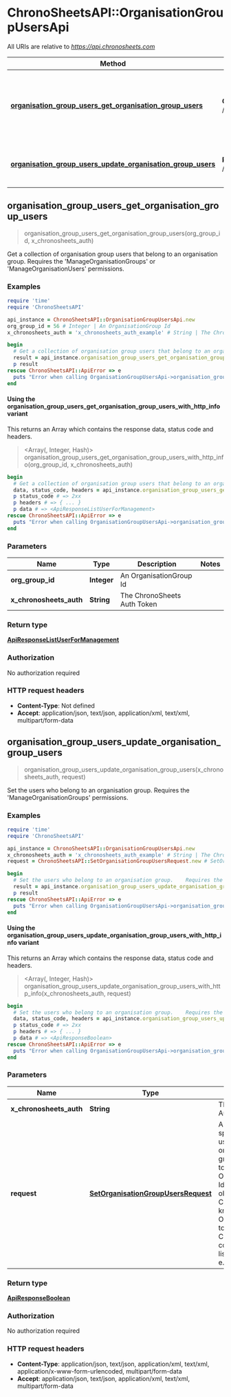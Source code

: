 # ChronoSheetsAPI::OrganisationGroupUsersApi

All URIs are relative to *https://api.chronosheets.com*

| Method | HTTP request | Description |
| ------ | ------------ | ----------- |
| [**organisation_group_users_get_organisation_group_users**](OrganisationGroupUsersApi.md#organisation_group_users_get_organisation_group_users) | **GET** /OrganisationGroupUsers/GetOrganisationGroupUsers | Get a collection of organisation group users that belong to an organisation group.    Requires the &#39;ManageOrganisationGroups&#39; or &#39;ManageOrganisationUsers&#39; permissions. |
| [**organisation_group_users_update_organisation_group_users**](OrganisationGroupUsersApi.md#organisation_group_users_update_organisation_group_users) | **PUT** /OrganisationGroupUsers/UpdateOrganisationGroupUsers | Set the users who belong to an organisation group.    Requires the &#39;ManageOrganisationGroups&#39; permissions. |


## organisation_group_users_get_organisation_group_users

> <ApiResponseListUserForManagement> organisation_group_users_get_organisation_group_users(org_group_id, x_chronosheets_auth)

Get a collection of organisation group users that belong to an organisation group.    Requires the 'ManageOrganisationGroups' or 'ManageOrganisationUsers' permissions.

### Examples

```ruby
require 'time'
require 'ChronoSheetsAPI'

api_instance = ChronoSheetsAPI::OrganisationGroupUsersApi.new
org_group_id = 56 # Integer | An OrganisationGroup Id
x_chronosheets_auth = 'x_chronosheets_auth_example' # String | The ChronoSheets Auth Token

begin
  # Get a collection of organisation group users that belong to an organisation group.    Requires the 'ManageOrganisationGroups' or 'ManageOrganisationUsers' permissions.
  result = api_instance.organisation_group_users_get_organisation_group_users(org_group_id, x_chronosheets_auth)
  p result
rescue ChronoSheetsAPI::ApiError => e
  puts "Error when calling OrganisationGroupUsersApi->organisation_group_users_get_organisation_group_users: #{e}"
end
```

#### Using the organisation_group_users_get_organisation_group_users_with_http_info variant

This returns an Array which contains the response data, status code and headers.

> <Array(<ApiResponseListUserForManagement>, Integer, Hash)> organisation_group_users_get_organisation_group_users_with_http_info(org_group_id, x_chronosheets_auth)

```ruby
begin
  # Get a collection of organisation group users that belong to an organisation group.    Requires the 'ManageOrganisationGroups' or 'ManageOrganisationUsers' permissions.
  data, status_code, headers = api_instance.organisation_group_users_get_organisation_group_users_with_http_info(org_group_id, x_chronosheets_auth)
  p status_code # => 2xx
  p headers # => { ... }
  p data # => <ApiResponseListUserForManagement>
rescue ChronoSheetsAPI::ApiError => e
  puts "Error when calling OrganisationGroupUsersApi->organisation_group_users_get_organisation_group_users_with_http_info: #{e}"
end
```

### Parameters

| Name | Type | Description | Notes |
| ---- | ---- | ----------- | ----- |
| **org_group_id** | **Integer** | An OrganisationGroup Id |  |
| **x_chronosheets_auth** | **String** | The ChronoSheets Auth Token |  |

### Return type

[**ApiResponseListUserForManagement**](ApiResponseListUserForManagement.md)

### Authorization

No authorization required

### HTTP request headers

- **Content-Type**: Not defined
- **Accept**: application/json, text/json, application/xml, text/xml, multipart/form-data


## organisation_group_users_update_organisation_group_users

> <ApiResponseBoolean> organisation_group_users_update_organisation_group_users(x_chronosheets_auth, request)

Set the users who belong to an organisation group.    Requires the 'ManageOrganisationGroups' permissions.

### Examples

```ruby
require 'time'
require 'ChronoSheetsAPI'

api_instance = ChronoSheetsAPI::OrganisationGroupUsersApi.new
x_chronosheets_auth = 'x_chronosheets_auth_example' # String | The ChronoSheets Auth Token
request = ChronoSheetsAPI::SetOrganisationGroupUsersRequest.new # SetOrganisationGroupUsersRequest | A request object specifying which users belong to an organisation group.  Make sure to specify the OrganisationGroup Id in the request object so that ChronoSheets knows which OrganisationGroup to update. CsvUserIds is a comma separated list of User Ids, e.g. 1,2,3,4

begin
  # Set the users who belong to an organisation group.    Requires the 'ManageOrganisationGroups' permissions.
  result = api_instance.organisation_group_users_update_organisation_group_users(x_chronosheets_auth, request)
  p result
rescue ChronoSheetsAPI::ApiError => e
  puts "Error when calling OrganisationGroupUsersApi->organisation_group_users_update_organisation_group_users: #{e}"
end
```

#### Using the organisation_group_users_update_organisation_group_users_with_http_info variant

This returns an Array which contains the response data, status code and headers.

> <Array(<ApiResponseBoolean>, Integer, Hash)> organisation_group_users_update_organisation_group_users_with_http_info(x_chronosheets_auth, request)

```ruby
begin
  # Set the users who belong to an organisation group.    Requires the 'ManageOrganisationGroups' permissions.
  data, status_code, headers = api_instance.organisation_group_users_update_organisation_group_users_with_http_info(x_chronosheets_auth, request)
  p status_code # => 2xx
  p headers # => { ... }
  p data # => <ApiResponseBoolean>
rescue ChronoSheetsAPI::ApiError => e
  puts "Error when calling OrganisationGroupUsersApi->organisation_group_users_update_organisation_group_users_with_http_info: #{e}"
end
```

### Parameters

| Name | Type | Description | Notes |
| ---- | ---- | ----------- | ----- |
| **x_chronosheets_auth** | **String** | The ChronoSheets Auth Token |  |
| **request** | [**SetOrganisationGroupUsersRequest**](SetOrganisationGroupUsersRequest.md) | A request object specifying which users belong to an organisation group.  Make sure to specify the OrganisationGroup Id in the request object so that ChronoSheets knows which OrganisationGroup to update. CsvUserIds is a comma separated list of User Ids, e.g. 1,2,3,4 |  |

### Return type

[**ApiResponseBoolean**](ApiResponseBoolean.md)

### Authorization

No authorization required

### HTTP request headers

- **Content-Type**: application/json, text/json, application/xml, text/xml, application/x-www-form-urlencoded, multipart/form-data
- **Accept**: application/json, text/json, application/xml, text/xml, multipart/form-data

